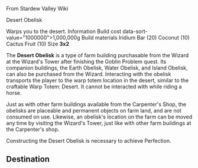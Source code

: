From Stardew Valley Wiki

Desert Obelisk

Warps you to the desert. Information Build cost data-sort-value="1000000"&gt;1,000,000g Build materials Iridium Bar (20) Coconut (10) Cactus Fruit (10) Size **3x2**

The **Desert Obelisk** is a type of farm building purchasable from the Wizard at the Wizard's Tower after finishing the Goblin Problem quest. Its companion buildings, the Earth Obelisk, Water Obelisk, and Island Obelisk, can also be purchased from the Wizard. Interacting with the obelisk transports the player to the warp totem location in the desert, similar to the craftable Warp Totem: Desert. It cannot be interacted with while riding a horse.

Just as with other farm buildings available from the Carpenter's Shop, the obelisks are placeable and permanent objects on farm land, and are not consumed on use. Likewise, an obelisk's location on the farm can be moved any time by visiting the Wizard's Tower, just like with other farm buildings at the Carpenter's shop.

Constructing the Desert Obelisk is necessary to achieve Perfection.

## Destination